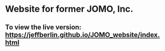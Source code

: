 # Website for former JOMO, Inc.

## To view the live version: https://jeffberlin.github.io/JOMO_website/index.html